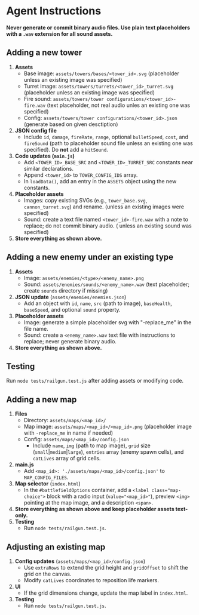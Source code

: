 # Agent Instructions

**Never generate or commit binary audio files. Use plain text placeholders with a `.wav` extension for all sound assets.**

## Adding a new tower
1. **Assets**
   - Base image: `assets/towers/bases/<tower_id>.svg` (placeholder unless an existing image was specified)
   - Turret image: `assets/towers/turrets/<tower_id>_turret.svg` (placeholder unless an existing image was specified)
   - Fire sound: `assets/towers/tower configurations/<tower_id>-fire.wav` (text placeholder, not real audio unles an existing one was specified)
   - Config: `assets/towers/tower configurations/<tower_id>.json` (generate based on given desctiption)
2. **JSON config file**
   - Include `id`, `damage`, `fireRate`, `range`, optional `bulletSpeed`, `cost`, and `fireSound` (path to placeholder sound file unless an existing one was specified). Do **not** add a `hitSound`.
3. **Code updates (`main.js`)**
   - Add `<TOWER_ID>_BASE_SRC` and `<TOWER_ID>_TURRET_SRC` constants near similar declarations.
   - Append `<tower_id>` to `TOWER_CONFIG_IDS` array.
   - In `loadData()`, add an entry in the `ASSETS` object using the new constants.
4. **Placeholder assets**
   - Images: copy existing SVGs (e.g., `tower_base.svg`, `cannon_turret.svg`) and rename. (unless an existing images were specified)
   - Sound: create a text file named `<tower_id>-fire.wav` with a note to replace; do not commit binary audio. ( unless an existing sound was specified)
5. **Store everything as shown above.**

## Adding a new enemy under an existing type
1. **Assets**
   - Image: `assets/enemies/<type>/<enemy_name>.png`
   - Sound: `assets/enemies/sounds/<enemy_name>.wav` (text placeholder; create `sounds` directory if missing)
2. **JSON update** (`assets/enemies/enemies.json`)
   - Add an object with `id`, `name`, `src` (path to image), `baseHealth`, `baseSpeed`, and optional `sound` property.
3. **Placeholder assets**
   - Image: generate a simple placeholder svg with "-replace_me" in the file name.
   - Sound: create a `<enemy_name>.wav` text file with instructions to replace; never generate binary audio.
4. **Store everything as shown above.**

## Testing
Run `node tests/railgun.test.js` after adding assets or modifying code.

## Adding a new map
1. **Files**
   - Directory: `assets/maps/<map_id>/`
   - Map image: `assets/maps/<map_id>/<map_id>.png` (placeholder image with `-replace_me` in name if needed)
   - Config: `assets/maps/<map_id>/config.json`
     - Include `name`, `img` (path to map image), `grid` size (`small`\|`medium`\|`large`),
       `entries` array (enemy spawn cells), and `catLives` array of grid cells.
2. **main.js**
   - Add `<map_id>: './assets/maps/<map_id>/config.json'` to `MAP_CONFIG_FILES`.
3. **Map selector** (`index.html`)
   - In the `#battlefieldOptions` container, add a `<label class="map-choice">` block with a radio input
     (`value="<map_id>"`), preview `<img>` pointing at the map image, and a description `<span>`.
4. **Store everything as shown above and keep placeholder assets text-only.**
5. **Testing**
   - Run `node tests/railgun.test.js`.

## Adjusting an existing map
1. **Config updates** (`assets/maps/<map_id>/config.json`)
   - Use `extraRows` to extend the grid height and `gridOffset` to shift the grid on the canvas.
   - Modify `catLives` coordinates to reposition life markers.
2. **UI**
   - If the grid dimensions change, update the map label in `index.html`.
3. **Testing**
   - Run `node tests/railgun.test.js`.
